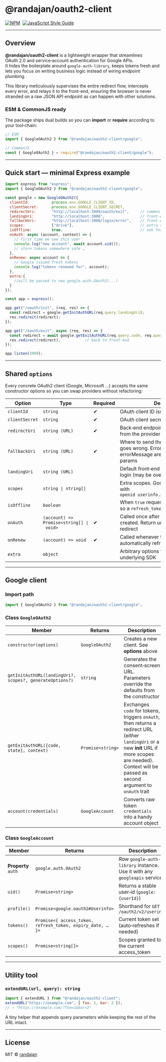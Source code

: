 # @randajan/oauth2-client

[![NPM](https://img.shields.io/npm/v/@randajan/oauth2-client.svg)](https://www.npmjs.com/package/@randajan/oauth2-client) 
[![JavaScript Style Guide](https://img.shields.io/badge/code_style-standard-brightgreen.svg)](https://standardjs.com)

---

## Overview

**@randajan/oauth2-client** is a lightweight wrapper that streamlines OAuth 2.0 and service‑account authentication for Google APIs.  
It hides the boilerplate around `google-auth-library`, keeps tokens fresh and lets you focus on writing business logic instead of wiring endpoint plumbing.

This library meticulously supervises the entire redirect flow, intercepts every error, and relays it to the front-end, ensuring the browser is never stranded on a raw JSON API endpoint as can happen with other solutions.

### ESM **&** CommonJS ready

The package ships dual builds so you can **import** or **require** according to your tool‑chain:

```js
// ESM
import { GoogleOAuth2 } from "@randajan/oauth2-client/google";

// CommonJS
const { GoogleOAuth2 } = require("@randajan/oauth2-client/google");
```

---

## Quick start — minimal Express example

```js
import express from "express";
import { GoogleOAuth2 } from "@randajan/oauth2-client/google";

const google = new GoogleOAuth2({
  clientId:          process.env.GOOGLE_CLIENT_ID,
  clientSecret:      process.env.GOOGLE_CLIENT_SECRET,
  redirectUri:       "http://localhost:3999/oauth/exit",     // common backend route
  landingUri:        "http://localhost:3000",                // front‑end OK screen (default)
  fallbackUri:       "http://localhost:3000/login/error",    // front‑end error screen
  scopes:            ["drive"],                              // extra scopes
  isOffline:         true,                                   // ask for refresh_token
  onAuth: async (account, context) => {
    // first time we see this user
    console.log("new account", await account.uid());
    // store tokens somewhere safe …
  },
  onRenew: async account => {
    // Google issued fresh tokens
    console.log("tokens renewed for", account);
  },
  extra:{
    //will be passed to new google.auth.OAuth2(...)
  }
});

const app = express();

app.get("/oauth/init", (req, res) => {
  const redirect = google.getInitAuthURL(req.query.landingUri);
  res.redirect(redirect);
});

app.get("/oauth/exit", async (req, res) => {
  const redirect = await google.getExitAuthURL(req.query.code, req.query.state);
  res.redirect(redirect);           // back to front‑end
});

app.listen(3999);
```

---

## Shared `options`

Every concrete OAuth2 client (Google, Microsoft …​) accepts the same constructor options so you can swap providers without refactoring:

| Option | Type | Required | Description |
|--------|------|----------|-------------|
| `clientId` | `string` | ✔︎ | OAuth client ID issued by the provider |
| `clientSecret` | `string` | ✔︎ | OAuth client secret |
| `redirectUri` | `string (URL)` | ✔︎ | Back‑end endpoint that receives `code` from the provider |
| `fallbackUri` | `string (URL)` | ✔︎ | Where to send the user when *anything* goes wrong. Error errorCode & errorMessage are appended as query params |
| `landingUri` | `string (URL)` |   | Default front‑end page after successful login (may be overridden per request) |
| `scopes` | `string \| string[]` |   | Extra scopes. Google is always invoked with `openid userinfo.profile userinfo.email` |
| `isOffline` | `boolean` |   | When `true` requests `access_type=offline` so a `refresh_token` is issued |
| `onAuth` | `(account) => Promise<string[] \| void>` | ✔︎ | Called once after new account is created. Return uri (string) for custom redirect |
| `onRenew` | `(account) => void` | ✔︎ | Called whenever the access‑token is automatically refreshed |
| `extra` | `object` |   | Arbitrary options forwarded to the underlying SDK |

---

## Google client

### Import path

```js
import { GoogleOAuth2 } from "@randajan/oauth2-client/google";
```

### Class **`GoogleOAuth2`**

| Member | Returns | Description |
|--------|---------|-------------|
| `constructor(options)` | `GoogleOAuth2` | Creates a new client. See **options** above |
| `getInitAuthURL(landingUri?, scopes?, generateOptions?)` | `string` | Generates the consent‑screen URL. Parameters override the defaults from the constructor |
| `getExitAuthURL({code, state}, context)` | `Promise<string>` | Exchanges `code` for tokens, triggers `onAuth`, then returns a redirect URL (either `landingUri` or a new **init** URL if more scopes are needed). Context will be passed as second argument to `onAuth` trait |
| `account(credentials)` | `GoogleAccount` | Converts raw token `credentials` into a handy account object |

### Class **`GoogleAccount`**

| Member | Returns | Description |
|--------|---------|-------------|
| **Property** `auth` | `google.auth.OAuth2` | *Raw* `google-auth-library` instance. Use it with any `googleapis` service |
| `uid()` | `Promise<string>` | Returns a stable user‑id (`google:{userId}`) |
| `profile()` | `Promise<google.oauth2#Userinfo>` | Shorthand for `GET /oauth2/v2/userinfo` |
| `tokens()` | `Promise<{ access_token, refresh_token, expiry_date, … }>` | Current token set (auto‑refreshes if needed) |
| `scopes()` | `Promise<string[]>` | Scopes granted to the current access_token |

---

## Utility tool

### `extendURL(url, query): string`

```js
import { extendURL } from "@randajan/oauth2-client";
extendURL("https://example.com", { foo: 1, bar: 2 });
// → "https://example.com/?foo=1&bar=2"
```

A tiny helper that appends query parameters while keeping the rest of the URL intact.

---

## License

MIT © [randajan](https://github.com/randajan)
